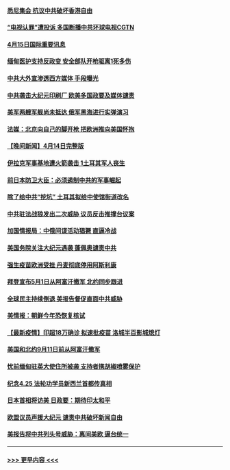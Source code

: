 #### [悉尼集会 抗议中共破坏香港自由](../pages/prog202/a103096780.md?t=04152202) 
#### [“电视认罪”遭投诉 多国断播中共环球电视CGTN](../pages/prog202/a103096692.md?t=04152202) 
#### [4月15日国际重要讯息](../pages/prog202/a103096614.md?t=04152202) 
#### [缅甸医护支持反政变 安全部队开枪驱离1死多伤](../pages/prog202/a103096575.md?t=04152202) 
#### [中共大外宣渗透西方媒体 手段曝光](../pages/prog202/a103096557.md?t=04152202) 
#### [中共袭击大纪元印刷厂 欧美多国政要及媒体谴责](../pages/prog202/a103096546.md?t=04152202) 
#### [美军两艘军舰尚未抵达 俄军黑海进行实弹演习](../pages/prog202/a103096477.md?t=04152202) 
#### [法媒：北京向自己的脚开枪 把欧洲推向美国怀抱](../pages/prog202/a103096495.md?t=04152202) 
#### [【晚间新闻】4月14日完整版](../pages/prog202/a103096441.md?t=04152202) 
#### [伊拉克军事基地遭火箭袭击 1土耳其军人丧生](../pages/prog202/a103096456.md?t=04152202) 
#### [前日本防卫大臣：必须遏制中共的军事崛起](../pages/prog202/a103095987.md?t=04152202) 
#### [除了给中共“挖坑” 土耳其拟给中使馆街道改名](../pages/prog202/a103096274.md?t=04152202) 
#### [中共驻法战狼发出二次威胁 议员反击推撑台议案](../pages/prog202/a103096259.md?t=04152202) 
#### [加国情报局：中俄间谍活动猖獗 直逼冷战](../pages/prog202/a103095457.md?t=04152202) 
#### [美国务院关注大纪元遇袭 蓬佩奥谴责中共](../pages/prog202/a103095539.md?t=04152202) 
#### [强生疫苗欧洲受挫 丹麦彻底停用阿斯利康](../pages/prog202/a103096295.md?t=04152202) 
#### [拜登宣布5月1日从阿富汗撤军 北约同步跟进](../pages/prog202/a103096308.md?t=04152202) 
#### [全球民主持续倒退 美报告督促直面中共威胁](../pages/prog202/a103096299.md?t=04152202) 
#### [美情报：朝鲜今年恐恢复核试](../pages/prog202/a103096222.md?t=04152202) 
#### [【最新疫情】印超18万确诊 拟速批疫苗 洛城半百影城熄灯](../pages/prog202/a103096127.md?t=04152202) 
#### [美国和北约9月11日前从阿富汗撤军](../pages/prog202/a103096099.md?t=04152202) 
#### [忧前缅甸驻英大使住所被袭 支持者携胡椒喷雾保护](../pages/prog202/a103095979.md?t=04152202) 
#### [纪念4.25 法轮功学员新西兰首都传真相](../pages/prog202/a103096071.md?t=04152202) 
#### [日本首相将访美 日政要：期待印太和平](../pages/prog202/a103096039.md?t=04152202) 
#### [欧盟议员声援大纪元 谴责中共破坏新闻自由](../pages/prog202/a103096016.md?t=04152202) 
#### [美报告将中共列头号威胁：离间美欧 逼台统一](../pages/prog202/a103095875.md?t=04152202) 

----
#### [ >>> 更早内容 <<< ](../indexes/prog202-earlier.md)
